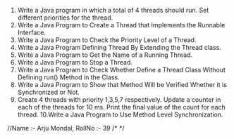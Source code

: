1. Write a Java program in which a total of 4 threads should run. Set
different priorities for the thread.
2. Write a Java Program to Create a Thread that Implements the
Runnable Interface.
3. Write a Java Program to Check the Priority Level of a Thread.
4. Write a Java Program Defining Thread By Extending the Thread
class.
5. Write a Java Program to Get the Name of a Running Thread.
6. Write a Java Program to Stop a Thread.
7. Write a Java Program to Check Whether Define a Thread Class
Without Defining run() Method in the Class.
8. Write a Java Program to Show that Method Will be Verified Whether
it is Synchronized or Not.
9. Create 4 threads with priority 1,3,5,7 respectively. Update a counter
in each of the threads for 10 ms. Print the final value of the count for
each thread.
10.Write a Java Program to Use Method Level Synchronization.

//Name :- Arju Mondal, RollNo :- 39
/*  */